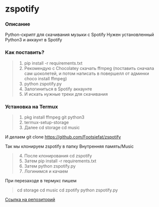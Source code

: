 # zspotify

### Описание
Python-скрипт для скачивания музыки с Spotify
Нужен установленный Python3 и аккаунт в Spotify

### Как поставить?
>1. pip install -r requirements.txt
>2. Рекомендую с Chocolatey скачать ffmpeg (поставить сначала сам шоколетей, и потом написать в повершелл от админки choco install ffmpeg)
>3.  python zspotify.py
>4. Залогиниться в Spotify аккаунте
>5. И искать нужные треки для скачивания

### Установка на Termux

>1. pkg install ffmpeg git python3
>2. termux-setup-storage
>3. Далее cd storage
>cd music

И делаем git clone https://github.com/Footsiefat/zspotify

Так мы клонируем zspotify в папку Внутренняя память/Music
>4. После клонирования  cd zspotify
>5. Затем pip install -r requirements.txt
>6.  Затем python zspotify.py
>7. Логинимся и качаем

При перезаходе в термукс пишем
>cd storage
>cd music
>cd zpotify
>python zspotify.py

[Ссылка на репозиторий](https://github.com/Footsiefat/zspotify)
